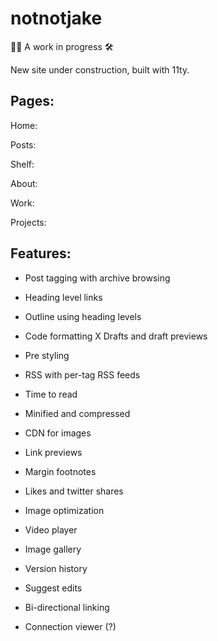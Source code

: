 # notnotjake

👷‍♂️ A work in progress 🛠

New site under construction, built with 11ty.

## Pages:

Home:

Posts:

Shelf:

About:

Work:

Projects:



## Features:
- Post tagging with archive browsing
- Heading level links
- Outline using heading levels
- Code formatting
X Drafts and draft previews
- Pre styling
- RSS with per-tag RSS feeds
- Time to read
- Minified and compressed
- CDN for images

- Link previews
- Margin footnotes
- Likes and twitter shares
- Image optimization
- Video player
- Image gallery
- Version history
- Suggest edits
- Bi-directional linking
- Connection viewer (?)